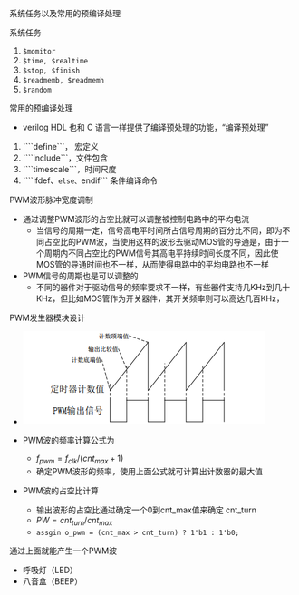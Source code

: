 系统任务以及常用的预编译处理

系统任务

1. `$momitor`
2. `$time, $realtime`
3. `$stop, $finish`
4. `$readmemb, $readmemh`
5. `$random`

常用的预编译处理

- verilog HDL 也和 C 语言一样提供了编译预处理的功能，“编译预处理”

1. ````define```， 宏定义 
2.  ````include```，文件包含
3. ````timescale```，时间尺度 
4. ````ifdef、`else、`endif``` 条件编译命令

PWM波形脉冲宽度调制

- 通过调整PWM波形的占空比就可以调整被控制电路中的平均电流
  - 当信号的周期一定，信号高电平时间所占信号周期的百分比不同，即为不同占空比的PWM波，当使用这样的波形去驱动MOS管的导通是，由于一个周期内不同占空比的PWM信号其高电平持续时间长度不同，因此使MOS管的导通时间也不一样，从而使得电路中的平均电路也不一样
- PWM信号的周期也是可以调整的
  - 不同的器件对于驱动信号的频率要求不一样，有些器件支持几KHz到几十KHz，但比如MOS管作为开关器件，其开关频率则可以高达几百KHz，

PWM发生器模块设计

- ![计数器的逻辑](实验报告.assets/计数器的逻辑.png)

- PWM波的频率计算公式为
  - $f_{pwm} = f_{clk}/(cnt_{max} + 1)$
  - 确定PWM波形的频率，使用上面公式就可计算出计数器的最大值
- PWM波的占空比计算
  - 输出波形的占空比通过确定一个0到cnt_max值来确定 cnt_turn
  - $PW = cnt_{turn}/cnt_{max}$
  - ```assgin o_pwm = (cnt_max > cnt_turn) ? 1'b1 : 1'b0;```

通过上面就能产生一个PWM波

- 呼吸灯（LED）
- 八音盒（BEEP）




